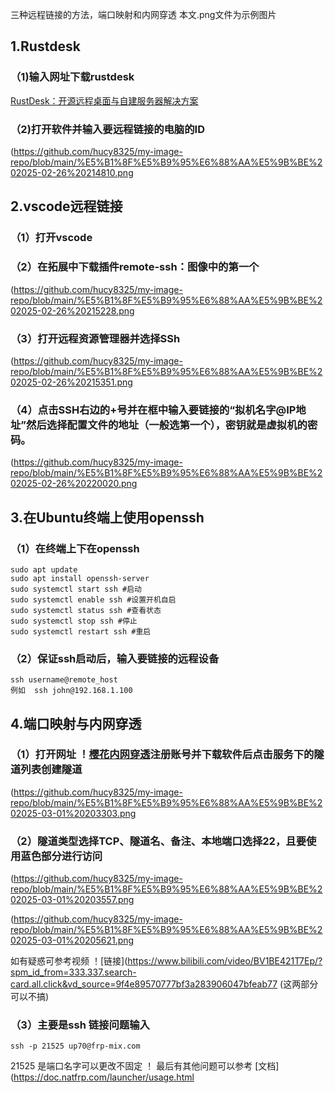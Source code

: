 三种远程链接的方法，端口映射和内网穿透
本文.png文件为示例图片

## 1.Rustdesk

### （1)输入网址下载rustdesk

[RustDesk：开源远程桌面与自建服务器解决方案](https://rustdesk.com/zh-cn/)

### （2)打开软件并输入要远程链接的电脑的ID
(https://github.com/hucy8325/my-image-repo/blob/main/%E5%B1%8F%E5%B9%95%E6%88%AA%E5%9B%BE%202025-02-26%20214810.png


## 2.vscode远程链接

### （1）打开vscode

### （2）在拓展中下载插件remote-ssh：图像中的第一个
(https://github.com/hucy8325/my-image-repo/blob/main/%E5%B1%8F%E5%B9%95%E6%88%AA%E5%9B%BE%202025-02-26%20215228.png

### （3）打开远程资源管理器并选择SSh
(https://github.com/hucy8325/my-image-repo/blob/main/%E5%B1%8F%E5%B9%95%E6%88%AA%E5%9B%BE%202025-02-26%20215351.png

### （4）点击SSH右边的+号并在框中输入要链接的“拟机名字@IP地址”然后选择配置文件的地址（一般选第一个），密钥就是虚拟机的密码。
(https://github.com/hucy8325/my-image-repo/blob/main/%E5%B1%8F%E5%B9%95%E6%88%AA%E5%9B%BE%202025-02-26%20220020.png

## 3.在Ubuntu终端上使用openssh

### （1）在终端上下在openssh
    sudo apt update
    sudo apt install openssh-server
    sudo systemctl start ssh #启动
    sudo systemctl enable ssh #设置开机自启
    sudo systemctl status ssh #查看状态
    sudo systemctl stop ssh #停止
    sudo systemctl restart ssh #重启

### （2）保证ssh启动后，输入要链接的远程设备
    ssh username@remote_host
    例如  ssh john@192.168.1.100 

## 4.端口映射与内网穿透

### （1）打开网址 ！[樱花内网穿透](https://www.natfrp.com/user/)注册账号并下载软件后点击服务下的隧道列表创建隧道
(https://github.com/hucy8325/my-image-repo/blob/main/%E5%B1%8F%E5%B9%95%E6%88%AA%E5%9B%BE%202025-03-01%20203303.png

### （2）隧道类型选择TCP、隧道名、备注、本地端口选择22，且要使用蓝色部分进行访问
(https://github.com/hucy8325/my-image-repo/blob/main/%E5%B1%8F%E5%B9%95%E6%88%AA%E5%9B%BE%202025-03-01%20203557.png

(https://github.com/hucy8325/my-image-repo/blob/main/%E5%B1%8F%E5%B9%95%E6%88%AA%E5%9B%BE%202025-03-01%20205621.png

如有疑惑可参考视频 ！[链接](https://www.bilibili.com/video/BV1BE421T7Ep/?spm_id_from=333.337.search-card.all.click&vd_source=9f4e89570777bf3a283906047bfeab77
(这两部分可以不搞)

### （3）主要是ssh 链接问题输入
    ssh -p 21525 up70@frp-mix.com
21525 是端口名字可以更改不固定
 ！[](https://github.com/hucy8325/my-image-repo/blob/main/%E5%B1%8F%E5%B9%95%E6%88%AA%E5%9B%BE%202025-03-01%20210505.png)
    最后有其他问题可以参考 [文档](https://doc.natfrp.com/launcher/usage.html 
